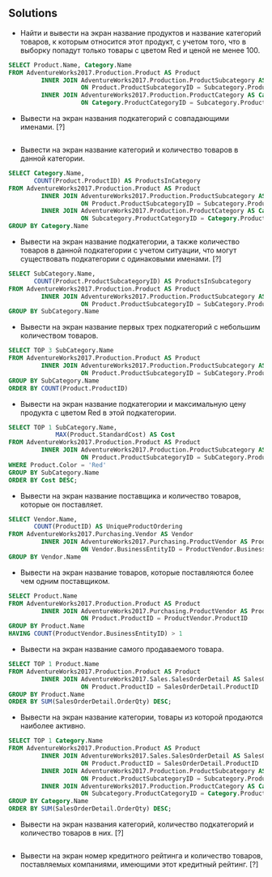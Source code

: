 ## Solutions


- Найти и вывести на экран название продуктов и название категорий товаров, к которым относится этот продукт, с учетом того, что в выборку попадут только товары с цветом Red и ценой не менее 100.

```SQL
SELECT Product.Name, Category.Name
FROM AdventureWorks2017.Production.Product AS Product
         INNER JOIN AdventureWorks2017.Production.ProductSubcategory AS Subcategory
                    ON Product.ProductSubcategoryID = Subcategory.ProductSubcategoryID
         INNER JOIN AdventureWorks2017.Production.ProductCategory AS Category
                    ON Category.ProductCategoryID = Subcategory.ProductCategoryID;
```

- Вывести на экран названия подкатегорий с совпадающими именами. [?]

```SQL


```

- Вывести на экран название категорий и количество товаров в данной категории.

```SQL
SELECT Category.Name,
       COUNT(Product.ProductID) AS ProductsInCategory
FROM AdventureWorks2017.Production.Product AS Product
         INNER JOIN AdventureWorks2017.Production.ProductSubcategory AS Subcategory
                    ON Product.ProductSubcategoryID = Subcategory.ProductSubcategoryID
         INNER JOIN AdventureWorks2017.Production.ProductCategory AS Category
                    ON Subcategory.ProductCategoryID = Category.ProductCategoryID
GROUP BY Category.Name
```

- Вывести на экран название подкатегории, а также количество товаров в данной подкатегории с учетом ситуации, что могут существовать подкатегории с одинаковыми именами. [?]

```SQL
SELECT SubCategory.Name,
       COUNT(Product.ProductSubcategoryID) AS ProductsInSubcategory
FROM AdventureWorks2017.Production.Product AS Product
         INNER JOIN AdventureWorks2017.Production.ProductSubcategory AS SubCategory
                    ON Product.ProductSubcategoryID = SubCategory.ProductSubcategoryID
GROUP BY SubCategory.Name
```

- Вывести на экран название первых трех подкатегорий с небольшим количеством товаров.

```SQL
SELECT TOP 3 SubCategory.Name
FROM AdventureWorks2017.Production.Product AS Product
         INNER JOIN AdventureWorks2017.Production.ProductSubcategory AS SubCategory
                    ON Product.ProductSubcategoryID = SubCategory.ProductSubcategoryID
GROUP BY SubCategory.Name
ORDER BY COUNT(Product.ProductID)
```

- Вывести на экран название подкатегории и максимальную цену продукта с цветом Red в этой подкатегории.

```SQL
SELECT TOP 1 SubCategory.Name,
             MAX(Product.StandardCost) AS Cost
FROM AdventureWorks2017.Production.Product AS Product
         INNER JOIN AdventureWorks2017.Production.ProductSubcategory AS SubCategory
                    ON Product.ProductSubcategoryID = SubCategory.ProductSubcategoryID
WHERE Product.Color = 'Red'
GROUP BY SubCategory.Name
ORDER BY Cost DESC;
```

- Вывести на экран название поставщика и количество товаров, которые он поставляет.

```SQL
SELECT Vendor.Name,
       COUNT(ProductID) AS UniqueProductOrdering
FROM AdventureWorks2017.Purchasing.Vendor AS Vendor
         INNER JOIN AdventureWorks2017.Purchasing.ProductVendor AS ProductVendor
                    ON Vendor.BusinessEntityID = ProductVendor.BusinessEntityID
GROUP BY Vendor.Name
```

- Вывести на экран название товаров, которые поставляются более чем одним поставщиком.


```SQL
SELECT Product.Name
FROM AdventureWorks2017.Production.Product AS Product
         INNER JOIN AdventureWorks2017.Purchasing.ProductVendor AS ProductVendor
                    ON Product.ProductID = ProductVendor.ProductID
GROUP BY Product.Name
HAVING COUNT(ProductVendor.BusinessEntityID) > 1
```

- Вывести на экран название самого продаваемого товара.


```SQL
SELECT TOP 1 Product.Name
FROM AdventureWorks2017.Production.Product AS Product
         INNER JOIN AdventureWorks2017.Sales.SalesOrderDetail AS SalesOrderDetail
                    ON Product.ProductID = SalesOrderDetail.ProductID
GROUP BY Product.Name
ORDER BY SUM(SalesOrderDetail.OrderQty) DESC;
```

- Вывести на экран название категории, товары из которой продаются наиболее активно.

```SQL
SELECT TOP 1 Category.Name
FROM AdventureWorks2017.Production.Product AS Product
         INNER JOIN AdventureWorks2017.Sales.SalesOrderDetail AS SalesOrderDetail
                    ON Product.ProductID = SalesOrderDetail.ProductID
         INNER JOIN AdventureWorks2017.Production.ProductSubcategory AS Subcategory
                    ON Product.ProductSubcategoryID = Subcategory.ProductSubcategoryID
         INNER JOIN AdventureWorks2017.Production.ProductCategory AS Category
                    ON Subcategory.ProductCategoryID = Category.ProductCategoryID
GROUP BY Category.Name
ORDER BY SUM(SalesOrderDetail.OrderQty) DESC;
```

- Вывести на экран названия категорий, количество подкатегорий и количество товаров в них. [?]

```SQL


```

- Вывести на экран номер кредитного рейтинга и количество товаров, поставляемых компаниями, имеющими этот кредитный рейтинг. [?]

``` SQL


```